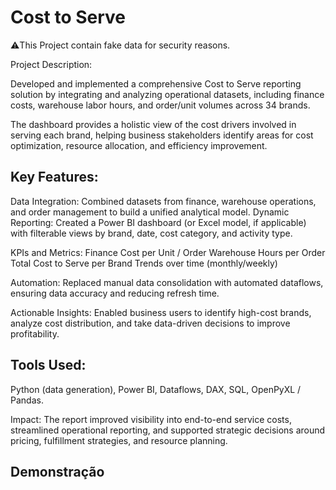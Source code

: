 
# Cost to Serve
⚠️This Project contain fake data for security reasons.

Project Description:

Developed and implemented a comprehensive Cost to Serve reporting solution by integrating and analyzing operational datasets, including finance costs, warehouse labor hours, and order/unit volumes across 34 brands.

The dashboard provides a holistic view of the cost drivers involved in serving each brand, helping business stakeholders identify areas for cost optimization, resource allocation, and efficiency improvement.

## Key Features:

Data Integration: Combined datasets from finance, warehouse operations, and order management to build a unified analytical model.
Dynamic Reporting: Created a Power BI dashboard (or Excel model, if applicable) with filterable views by brand, date, cost category, and activity type.

KPIs and Metrics:
Finance Cost per Unit / Order
Warehouse Hours per Order
Total Cost to Serve per Brand
Trends over time (monthly/weekly)

Automation: Replaced manual data consolidation with automated dataflows, ensuring data accuracy and reducing refresh time.

Actionable Insights: Enabled business users to identify high-cost brands, analyze cost distribution, and take data-driven decisions to improve profitability.

## Tools Used:
Python (data generation), Power BI, Dataflows, DAX, SQL, OpenPyXL / Pandas.

Impact:
The report improved visibility into end-to-end service costs, streamlined operational reporting, and supported strategic decisions around pricing, fulfillment strategies, and resource planning.


## Demonstração




